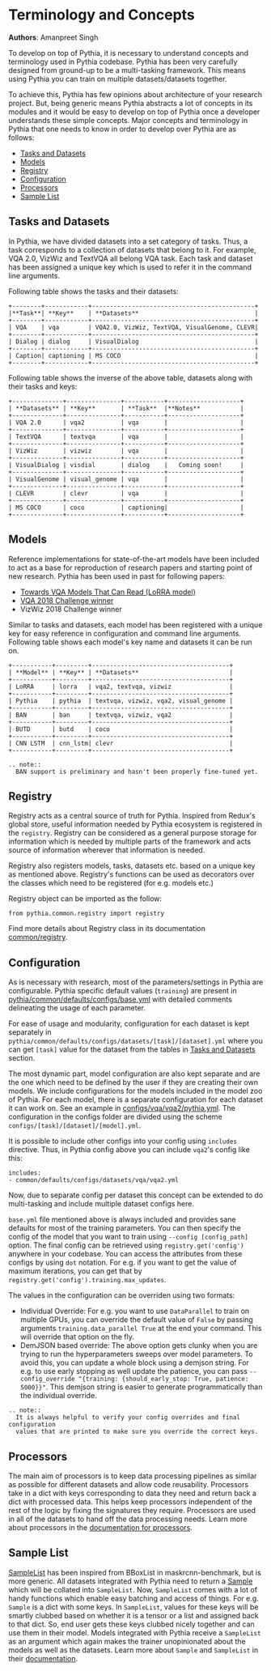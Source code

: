 # Terminology and Concepts

**Authors**: Amanpreet Singh

To develop on top of Pythia, it is necessary to understand concepts and terminology
used in Pythia codebase. Pythia has been very carefully designed from ground-up to be a
multi-tasking framework. This means using Pythia you can train on multiple datasets/datasets
together.

To achieve this, Pythia has few opinions about architecture of your research project.
But, being generic means Pythia abstracts a lot of concepts in its modules and it would
be easy to develop on top of Pythia once a developer understands these simple concepts.
Major concepts and terminology in Pythia that one needs to know in order to develop
over Pythia are as follows:

- [Tasks and Datasets](#tasks-and-datasets)
- [Models](#models)
- [Registry](#registry)
- [Configuration](#configuration)
- [Processors](#processors)
- [Sample List](#sample-list)


## Tasks and Datasets

In Pythia, we have divided datasets into a set category of tasks. Thus, a task corresponds
to a collection of datasets that belong to it. For example, VQA 2.0, VizWiz and TextVQA
all belong VQA task. Each task and dataset has been assigned a unique key which is used
to refer it in the command line arguments.

Following table shows the tasks and their datasets:

```eval_rst
+--------+------------+---------------------------------------------+
|**Task**| **Key**    | **Datasets**                                |
+--------+------------+---------------------------------------------+
| VQA    | vqa        | VQA2.0, VizWiz, TextVQA, VisualGenome, CLEVR|
+--------+------------+---------------------------------------------+
| Dialog | dialog     | VisualDialog                                |
+--------+------------+---------------------------------------------+
| Caption| captioning | MS COCO                                     |
+--------+------------+---------------------------------------------+
```

Following table shows the inverse of the above table, datasets along with their tasks and keys:

```eval_rst
+--------------+---------------+-----------+--------------------+
| **Datasets** | **Key**       | **Task**  |**Notes**           |
+--------------+---------------+-----------+--------------------+
| VQA 2.0      | vqa2          | vqa       |                    |
+--------------+---------------+-----------+--------------------+
| TextVQA      | textvqa       | vqa       |                    |
+--------------+---------------+-----------+--------------------+
| VizWiz       | vizwiz        | vqa       |                    |
+--------------+---------------+-----------+--------------------+
| VisualDialog | visdial       | dialog    |   Coming soon!     |
+--------------+---------------+-----------+--------------------+
| VisualGenome | visual_genome | vqa       |                    |
+--------------+---------------+-----------+--------------------+
| CLEVR        | clevr         | vqa       |                    |
+--------------+---------------+-----------+--------------------+
| MS COCO      | coco          | captioning|                    |
+--------------+---------------+-----------+--------------------+
```

## Models

Reference implementations for state-of-the-art models have been included to act as
a base for reproduction of research papers and starting point of new research. Pythia has
been used in past for following papers:

- [Towards VQA Models That Can Read (LoRRA model)](https://arxiv.org/abs/1904.08920)
- [VQA 2018 Challenge winner](https://arxiv.org/abs/1807.09956)
- VizWiz 2018 Challenge winner

Similar to tasks and datasets, each model has been registered with a unique key for easy
reference in configuration and command line arguments. Following table shows each model's
key name and datasets it can be run on.

```eval_rst
+-----------+---------+--------------------------------------+
| **Model** | **Key** | **Datasets**                         |
+-----------+---------+--------------------------------------+
| LoRRA     | lorra   | vqa2, textvqa, vizwiz                |
+-----------+---------+--------------------------------------+
| Pythia    | pythia  | textvqa, vizwiz, vqa2, visual_genome |
+-----------+---------+--------------------------------------+
| BAN       | ban     | textvqa, vizwiz, vqa2                |
+-----------+---------+--------------------------------------+
| BUTD      | butd    | coco                                 |
+-----------+---------+--------------------------------------+
| CNN LSTM  | cnn_lstm| clevr                                |
+-----------+---------+--------------------------------------+
```

```eval_rst
.. note::
  BAN support is preliminary and hasn't been properly fine-tuned yet.
```

## Registry

Registry acts as a central source of truth for Pythia. Inspired from Redux's global store,
useful information needed by Pythia ecosystem is registered in the `registry`. Registry can be
considered as a general purpose storage for information which is needed by multiple parts
of the framework and acts source of information wherever that information is needed.

Registry also registers models, tasks, datasets etc. based on a unique key as mentioned above.
Registry's functions can be used as decorators over the classes which need to be registered
(for e.g. models etc.)

Registry object can be imported as the follow:

```
from pythia.common.registry import registry

```

Find more details about Registry class in its documentation [common/registry](../common/registry).


## Configuration

As is necessary with research, most of the parameters/settings in Pythia are
configurable. Pythia specific default values (`training`) are present
in [pythia/common/defaults/configs/base.yml](https://github.com/facebookresearch/pythia/blob/v0.3/pythia/common/defaults/configs/base.yml)
with detailed comments delineating the usage of each parameter.

For ease of usage and modularity, configuration for each dataset is kept separately in
`pythia/common/defaults/configs/datasets/[task]/[dataset].yml` where you can get `[task]`
value for the dataset from the tables in [Tasks and Datasets](#tasks-and-datasets) section.

The most dynamic part, model configuration are also kept separate and are the one which
need to be defined by the user if they are creating their own models. We include
configurations for the models included in the model zoo of Pythia. For each model,
there is a separate configuration for each dataset it can work on. See an example in
[configs/vqa/vqa2/pythia.yml](https://github.com/facebookresearch/pythia/blob/v0.3/configs/vqa/vqa2/pythia.yml). The configuration in
the configs folder are divided using the scheme `configs/[task]/[dataset]/[model].yml`.

It is possible to include other configs into your config using `includes` directive.
Thus, in Pythia config above you can include `vqa2`'s config like this:

```
includes:
- common/defaults/configs/datasets/vqa/vqa2.yml
```

Now, due to separate config per dataset this concept can be extended
to do multi-tasking and include multiple dataset configs here.

`base.yml` file mentioned above is always included and provides sane defaults
for most of the training parameters. You can then specify the config of the model
that you want to train using `--config [config_path]` option. The final config can be
retrieved using `registry.get('config')` anywhere in your codebase. You can access
the attributes from these configs by using `dot` notation. For e.g. if you want to
get the value of maximum iterations, you can get that by `registry.get('config').training.max_updates`.

The values in the configuration can be overriden using two formats:

- Individual Override: For e.g. you want to use `DataParallel` to train on multiple GPUs,
you can override the default value of `False` by passing arguments `training.data_parallel True` at the end your command. This will override that option on the fly.
- DemJSON based override: The above option gets clunky when you are trying to run the
hyperparameters sweeps over model parameters. To avoid this, you can update a whole block
using a demjson string. For e.g. to use early stopping as well update the patience, you
can pass `--config_override "{training: {should_early_stop: True, patience: 5000}}"`. This demjson string is easier to generate programmatically than the individual
override.

```eval_rst
.. note::
  It is always helpful to verify your config overrides and final configuration
  values that are printed to make sure you override the correct keys.
```

## Processors

The main aim of processors is to keep data processing pipelines as similar as
possible for different datasets and allow code reusability. Processors take in
a dict with keys corresponding to data they need and return back a dict with
processed data. This helps keep processors independent of the rest of the logic
by fixing the signatures they require. Processors are used in all of the datasets
to hand off the data processing needs. Learn more about processors in the
[documentation for processors](../datasets/processors).

## Sample List

[SampleList](../datasets/sample#pythia.common.sample.SampleList) has been inspired
from BBoxList in maskrcnn-benchmark, but is more generic. All datasets integrated
with Pythia need to return a
[Sample](../datasets/sample#pythia.common.sample.Sample) which will be collated into
`SampleList`. Now, `SampleList` comes with a lot of handy functions which
enable easy batching and access of things. For e.g. ``Sample`` is a dict with
some keys. In ``SampleList``, values for these keys will be smartly clubbed
based on whether it is a tensor or a list and assigned back to that dict.
So, end user gets these keys clubbed nicely together and can use them in their model.
Models integrated with Pythia receive a ``SampleList`` as an argument which again
makes the trainer unopinionated about the models as well as the datasets. Learn more
about ``Sample`` and ``SampleList`` in their [documentation](../common/sample).
